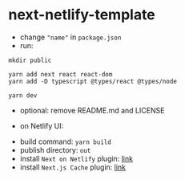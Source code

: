# next-netlify-template

* change `"name"` in `package.json`
* run:
```
mkdir public

yarn add next react react-dom
yarn add -D typescript @types/react @types/node

yarn dev
```
* optional: remove README.md and LICENSE

* on Netlify UI:
- build command: `yarn build`
- publish directory: `out`
- install `Next on Netlify` plugin: [link](https://app.netlify.com/plugins/@netlify/plugin-nextjs/install)
- install `Next.js Cache` plugin: [link](https://app.netlify.com/plugins/netlify-plugin-cache-nextjs/install)
